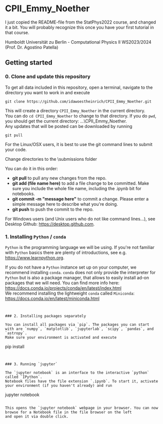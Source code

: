 # CPII_Emmy_Noether

I just copied the README-file from the StatPhys2022 course, and changed it a bit. You will probably recognize this once you have your first tutorial in that course.

Humboldt Universität zu Berlin - Computational Physics II WS2023/2024 (Prof. Dr. Agostino Patella)

## Getting started

### 0. Clone and update this repository

To get all data included in this repository, open a terminal, navigate to the directory you want to work in and execute
```
git clone https://github.com/idawoestheinrich/CPII_Emmy_Noether.git

```

This will create a directory `CPII_Emmy_Noether` in the current directory. \
You can do `cd CPII_Emmy_Noether` to change to that directory. If you do `pwd`, you should get the current directory: ...\CPII_Emmy_Noether. \
Any updates that will be posted can be downloaded by running
```
git pull
```

For the Linux/OSX users, it is best to use the git command lines to submit your code.

Change directories to the \submissions folder

You can do it in this order:
- **git pull** to pull any new changes from the repo.
- **git add (file name here)** to add a file change to be committed. Make sure you include the whole file name, including the .ipynb bit for notebooks.
- **git commit -m "message here"** to commit a change. Please enter a simple message here to describe what you're doing.
- **git push** to push the commit to the repo.

For Windows users (and Unix users who do not like command lines...), see Desktop Github: https://desktop.github.com.

### 1. Installing `Python` / `conda`
`Python` is the programming language we will be using. If you're not familiar with `Python` basics there are plenty 
of introductions, see e.g. https://www.learnpython.org.

If you do not have a `Python` instance set up on your computer, we recommend installing `conda`. `conda` does not only 
provide the interpreter for `Python` but is also a package manager, that allows to easily install ad-on packages that 
we will need. You can find more info here: https://docs.conda.io/projects/conda/en/latest/index.html \
We recommend installing the lightweight `conda` called `Miniconda`: https://docs.conda.io/en/latest/miniconda.html

```


### 2. Installing packages separately

You can install all packages via `pip`. The packages you can start with are `numpy`, `matplotlib`, `jupyterlab`, `scipy`, `pandas`, and `astropy`.
Make sure your environment is activated and execute
```
pip install <package name here>
```


### 3. Running `jupyter`

The `jupyter notebook` is an interface to the interactive `python` called `IPython`. 
Notebook files have the file extension `.ipynb`. To start it, activate your environment (if you haven't already) and run
```
jupyter notebook
```

This opens the `jupyter notebook` webpage in your browser. You can now browse for a Notebook file in the file browser on the left
and open it via double click.
